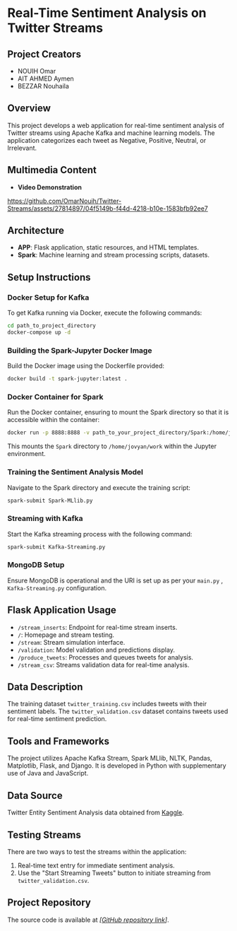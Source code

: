 # Real-Time Sentiment Analysis on Twitter Streams

## Project Creators
- NOUIH Omar
- AIT AHMED Aymen
- BEZZAR Nouhaila

## Overview
This project develops a web application for real-time sentiment analysis of Twitter streams using Apache Kafka and machine learning models. The application categorizes each tweet as Negative, Positive, Neutral, or Irrelevant.

## Multimedia Content
- **Video Demonstration**

https://github.com/OmarNouih/Twitter-Streams/assets/27814897/04f5149b-f44d-4218-b10e-1583bfb92ee7

## Architecture
- **APP**: Flask application, static resources, and HTML templates.
- **Spark**: Machine learning and stream processing scripts, datasets.

## Setup Instructions

### Docker Setup for Kafka
To get Kafka running via Docker, execute the following commands:
```bash
cd path_to_project_directory
docker-compose up -d
```

### Building the Spark-Jupyter Docker Image
Build the Docker image using the Dockerfile provided:
```bash
docker build -t spark-jupyter:latest .
```

### Docker Container for Spark
Run the Docker container, ensuring to mount the Spark directory so that it is accessible within the container:
```bash
docker run -p 8888:8888 -v path_to_your_project_directory/Spark:/home/jovyan/work spark-jupyter:latest
```
This mounts the `Spark` directory to `/home/jovyan/work` within the Jupyter environment.

### Training the Sentiment Analysis Model
Navigate to the Spark directory and execute the training script:
```bash
spark-submit Spark-MLlib.py
```

### Streaming with Kafka
Start the Kafka streaming process with the following command:
```bash
spark-submit Kafka-Streaming.py
```

### MongoDB Setup
Ensure MongoDB is operational and the URI is set up as per your `main.py` , `Kafka-Streaming.py` configuration.

## Flask Application Usage
- `/stream_inserts`: Endpoint for real-time stream inserts.
- `/`: Homepage and stream testing.
- `/stream`: Stream simulation interface.
- `/validation`: Model validation and predictions display.
- `/produce_tweets`: Processes and queues tweets for analysis.
- `/stream_csv`: Streams validation data for real-time analysis.

## Data Description
The training dataset `twitter_training.csv` includes tweets with their sentiment labels. The `twitter_validation.csv` dataset contains tweets used for real-time sentiment prediction.

## Tools and Frameworks
The project utilizes Apache Kafka Stream, Spark MLlib, NLTK, Pandas, Matplotlib, Flask, and Django. It is developed in Python with supplementary use of Java and JavaScript.

## Data Source
Twitter Entity Sentiment Analysis data obtained from [Kaggle](https://www.kaggle.com/datasets/jp797498e/twitter-entity-sentiment-analysis).

## Testing Streams
There are two ways to test the streams within the application:
1. Real-time text entry for immediate sentiment analysis.
2. Use the "Start Streaming Tweets" button to initiate streaming from `twitter_validation.csv`. 

## Project Repository
The source code is available at _[[GitHub repository link](https://github.com/OmarNouih/Twitter-Streams/)]_.

